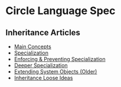 Circle Language Spec
====================

Inheritance Articles
--------------------

- [Main Concepts](inheritance-main-concepts.md)
- [Specialization](specialization.md)
- [Enforcing & Preventing Specialization](enforcing-and-preventing-specialization.md)
- [Deeper Specialization](deeper-specialization.md)
- [Extending System Objects (Older)](extending-system-objects-older.md)
- [Inheritance Loose Ideas](inheritance-loose-ideas.md)
